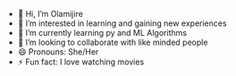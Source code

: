- 👋 Hi, I’m Olamijire
- 👀 I’m interested in learning and gaining new experiences
- 🌱 I’m currently learning py and ML Algorithms 
- 💞️ I’m looking to collaborate with like minded people 
- 😄 Pronouns: She/Her
- ⚡ Fun fact: I love watching movies 

<!---
Olamijire1/Olamijire1 is a ✨ special ✨ repository because its `README.md` (this file) appears on your GitHub profile.
You can click the Preview link to take a look at your changes.
--->
